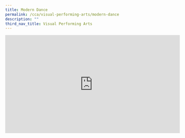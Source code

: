```yaml
---
title: Modern Dance
permalink: /cca/visual-performing-arts/modern-dance
description: ""
third_nav_title: Visual Performing Arts
---
```

<iframe width="560" height="315" src="https://www.youtube.com/embed/iv6IWSAML3c" title="YouTube video player" frameborder="0" allow="accelerometer; autoplay; clipboard-write; encrypted-media; gyroscope; picture-in-picture" allowfullscreen></iframe>